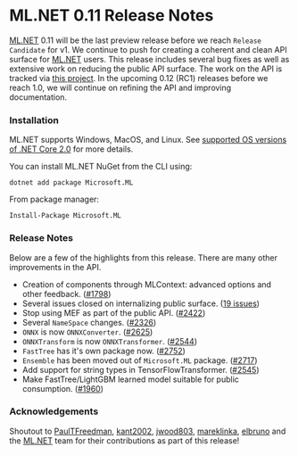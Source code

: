 # ML.NET 0.11 Release Notes

[ML.NET](https://aka.ms/mlnet) 0.11 will be the last preview release before we reach `Release Candidate` for v1. We continue to push for creating a coherent and clean API surface for [ML.NET](https://aka.ms/mlnet) users. This release includes several bug fixes as well as extensive work on reducing the public API surface. The work on the API is tracked via [this project](https://github.com/dotnet/machinelearning/projects/13). In the upcoming 0.12 (RC1) releases before we reach 1.0, we will continue on refining the API and improving documentation.

### Installation

ML.NET supports Windows, MacOS, and Linux. See [supported OS versions of .NET Core 2.0](https://github.com/dotnet/core/blob/master/release-notes/2.0/2.0-supported-os.md) for more details.

You can install ML.NET NuGet from the CLI using:
```
dotnet add package Microsoft.ML
```

From package manager:
```
Install-Package Microsoft.ML
```

### Release Notes

Below are a few of the highlights from this release. There are many other improvements in the API.

* Creation of components through MLContext: advanced options and other feedback. ([#1798](https://github.coalsom/dotnet/machinelearning/issues/1798))
* Several issues closed on internalizing public surface. ([19 issues](https://github.com/dotnet/machinelearning/issues?q=is%3Aissue+lockdown+is%3Aclosed))
* Stop using MEF as part of the public API. ([#2422](https://github.com/dotnet/machinelearning/issues/2422))
* Several `NameSpace` changes. ([#2326](https://github.com/dotnet/machinelearning/issues/2326))
* `ONNX` is now `ONNXConverter`. ([#2625](https://github.com/dotnet/machinelearning/pull/2625))
* `ONNXTransform` is now `ONNXTransformer`. ([#2544](https://github.com/dotnet/machinelearning/pull/2544))
* `FastTree` has it's own package now. ([#2752](https://github.com/dotnet/machinelearning/issues/2752))
* `Ensemble` has been moved out of `Microsoft.ML` package. ([#2717](https://github.com/dotnet/machinelearning/issues/2717))
* Add support for string types in TensorFlowTransformer. ([#2545](https://github.com/dotnet/machinelearning/issues/2545))
* Make FastTree/LightGBM learned model suitable for public consumption. ([#1960](https://github.com/dotnet/machinelearning/issues/1960))


### Acknowledgements

Shoutout to [PaulTFreedman](https://github.com/PaulTFreedman),
[kant2002](https://github.com/kant2002),
[jwood803](https://github.com/jwood803), [mareklinka](https://github.com/mareklinka), [elbruno](https://github.com/elbruno) and the [ML.NET](https://aka.ms/mlnet) team for their
contributions as part of this release!
